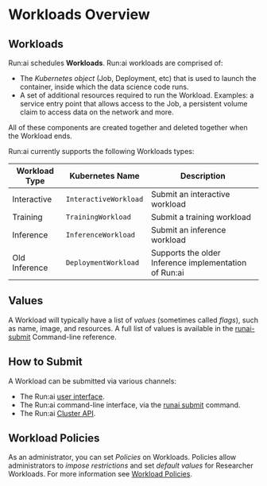 # Workloads Overview

## Workloads

Run:ai schedules __Workloads__. Run:ai workloads are comprised of:

* The _Kubernetes object_ (Job, Deployment, etc) that is used to launch the container, inside which the data science code runs. 
* A set of additional resources required to run the Workload. Examples: a service entry point that allows access to the Job, a persistent volume claim to access data on the network and more. 

All of these components are created together and deleted together when the Workload ends. 

Run:ai currently supports the following Workloads types:

|  Workload Type | Kubernetes Name | Description |
|----------------|-----------------|-------------|
| Interactive    | `InteractiveWorkload` | Submit an interactive workload |
| Training       | `TrainingWorkload`| Submit a training workload |
| Inference      | `InferenceWorkload` | Submit an inference workload |
| Old Inference |  `DeploymentWorkload`| Supports the older Inference implementation of Run:ai |


## Values

A Workload will typically have a list of _values_ (sometimes called _flags_), such as name, image, and resources. A full list of values is available in the [runai-submit](../../Researcher/cli-reference/runai-submit.md) Command-line reference.

## How to Submit

A Workload can be submitted via various channels:

* The Run:ai [user interface](../../admin/admin-ui-setup/jobs.md).
* The Run:ai command-line interface, via the [runai submit](../../Researcher/cli-reference/runai-submit.md) command.
* The Run:ai [Cluster API](../../developer/cluster-api/workload-overview-dev.md).

## Workload Policies

As an administrator, you can set _Policies_ on Workloads.  Policies allow administrators to _impose restrictions_ and set _default values_ for Researcher Workloads. For more information see [Workload Policies](policies.md).

